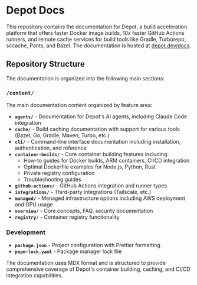 # Depot Docs

This repository contains the documentation for Depot, a build acceleration platform that offers faster Docker image builds, 10x faster GitHub Actions runners, and remote cache services for build tools like Gradle, Turborepo, sccache, Pants, and Bazel. The documentation is hosted at [depot.dev/docs](https://depot.dev/docs).

## Repository Structure

The documentation is organized into the following main sections:

### `/content/`

The main documentation content organized by feature area:

- **`agents/`** - Documentation for Depot's AI agents, including Claude Code integration
- **`cache/`** - Build caching documentation with support for various tools (Bazel, Go, Gradle, Maven, Turbo, etc.)
- **`cli/`** - Command-line interface documentation including installation, authentication, and reference
- **`container-builds/`** - Core container building features including:
  - How-to guides for Docker builds, ARM containers, CI/CD integration
  - Optimal Dockerfile examples for Node.js, Python, Rust
  - Private registry configuration
  - Troubleshooting guides
- **`github-actions/`** - GitHub Actions integration and runner types
- **`integrations/`** - Third-party integrations (Tailscale, etc.)
- **`managed/`** - Managed infrastructure options including AWS deployment and GPU usage
- **`overview/`** - Core concepts, FAQ, security documentation
- **`registry/`** - Container registry functionality

### Development

- **`package.json`** - Project configuration with Prettier formatting
- **`pnpm-lock.yaml`** - Package manager lock file

The documentation uses MDX format and is structured to provide comprehensive coverage of Depot's container building, caching, and CI/CD integration capabilities.

